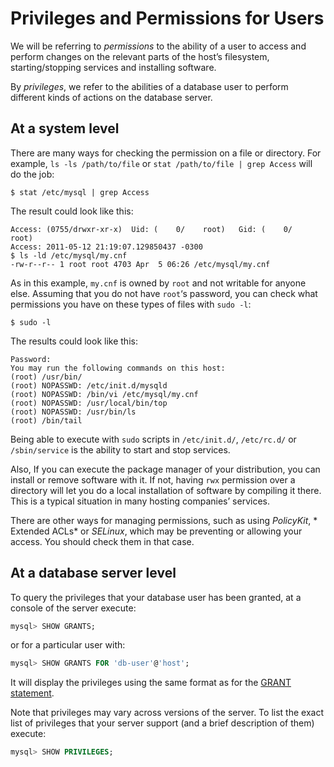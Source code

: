 # Privileges and Permissions for Users

We will be referring to *permissions* to the ability of a user to access
and perform changes on the relevant parts of the host’s filesystem,
starting/stopping services and installing software.

By *privileges*, we refer to the abilities of a database user to perform
different kinds of actions on the database server.

## At a system level

There are many ways for checking the permission on a file or directory. For
example, `ls -ls /path/to/file` or `stat /path/to/file | grep Access` will
do the job:

```shell
$ stat /etc/mysql | grep Access
``` 
The result could look like this:

```text
Access: (0755/drwxr-xr-x)  Uid: (    0/    root)   Gid: (    0/    root)
Access: 2011-05-12 21:19:07.129850437 -0300
$ ls -ld /etc/mysql/my.cnf
-rw-r--r-- 1 root root 4703 Apr  5 06:26 /etc/mysql/my.cnf
```

As in this example, `my.cnf` is owned by `root` and not writable for anyone
else. Assuming that you do not have `root`‘s password, you can check what
permissions you have on these types of files with `sudo -l`:

```shell
$ sudo -l
```
The results could look like this:

```text
Password:
You may run the following commands on this host:
(root) /usr/bin/
(root) NOPASSWD: /etc/init.d/mysqld
(root) NOPASSWD: /bin/vi /etc/mysql/my.cnf
(root) NOPASSWD: /usr/local/bin/top
(root) NOPASSWD: /usr/bin/ls
(root) /bin/tail
```

Being able to execute with `sudo` scripts in `/etc/init.d/`, `/etc/rc.d/`
or `/sbin/service` is the ability to start and stop services.

Also, If you can execute the package manager of your distribution, you can
install or remove software with it. If not, having `rwx` permission over a
directory will let you do a local installation of software by compiling it
there. This is a typical situation in many hosting companies’ services.

There are other ways for managing permissions, such as using *PolicyKit*, *
Extended ACLs* or *SELinux*, which may be preventing or allowing your
access. You should check them in that case.

## At a database server level

To query the privileges that your database user has been granted, at a
console of the server execute:

```sql
mysql> SHOW GRANTS;
```

or for a particular user with:

```sql
mysql> SHOW GRANTS FOR 'db-user'@'host';
```

It will display the privileges using the same format as for
the [GRANT statement](http://dev.mysql.com/doc/refman/8.0/en/show-grants.html).

Note that privileges may vary across versions of the server. To list the
exact list of privileges that your server support (and a brief description
of them) execute:

```sql
mysql> SHOW PRIVILEGES;
```
